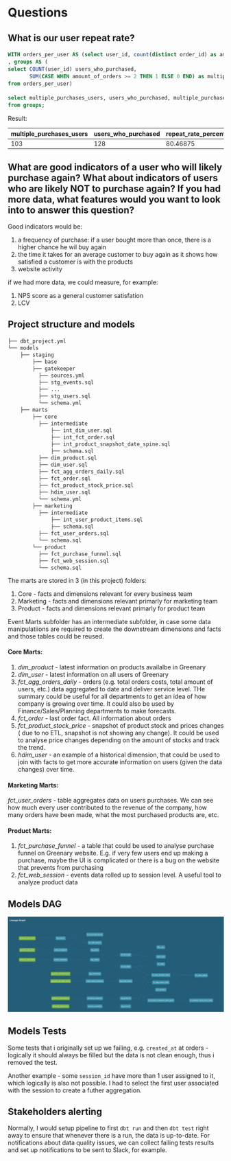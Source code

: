 # Questions
## What is our user repeat rate?
``` sql
WITH orders_per_user AS (select user_id, count(distinct order_id) as amount_of_orders from orders group by 1)
, groups AS (
select COUNT(user_id) users_who_purchased,
       SUM(CASE WHEN amount_of_orders >= 2 THEN 1 ELSE 0 END) as multiple_purchases_users
from orders_per_user) 

select multiple_purchases_users, users_who_purchased, multiple_purchases_users/users_who_purchased::float*100 as repeat_rate_percentage
from groups;
```
Result:

| multiple_purchases_users         | users_who_purchased         | repeat_rate_percentage                |
| -------------------------------- | --------------------------- | ------------------------------------- | 
| 103                              | 128                         | 80.46875                              |

## What are good indicators of a user who will likely purchase again? What about indicators of users who are likely NOT to purchase again? If you had more data, what features would you want to look into to answer this question?

Good indicators would be:
1. a frequency of purchase: if a user bought more than once, there is a higher chance he wil buy again
2. the time it takes for an average customer to buy again as it shows how satisfied a customer is with the products
3. website activity

if we had more data, we could measure, for example:
1. NPS score as a general customer satisfation 
2. LCV

## Project structure and models
```
├── dbt_project.yml
└── models
    ├── staging
        ├── base
        ├── gatekeeper
          ├── sources.yml
          ├── stg_events.sql
          ├── ...
          ├── stg_users.sql
          └── schema.yml
    ├── marts
        ├── core
          ├── intermediate
              ├── int_dim_user.sql
              ├── int_fct_order.sql
              ├── int_product_snapshot_date_spine.sql
              ├── schema.sql
          ├── dim_product.sql
          ├── dim_user.sql
          ├── fct_agg_orders_daily.sql
          ├── fct_order.sql
          ├── fct_product_stock_price.sql
          ├── hdim_user.sql
          └── schema.yml
        ├── marketing
          ├── intermediate
              ├── int_user_product_items.sql
              ├── schema.sql
          ├── fct_user_orders.sql
          └── schema.sql
        └── product
          ├── fct_purchase_funnel.sql
          ├── fct_web_session.sql
          └── schema.sql
```
The marts are stored in 3 (in this project) folders: 
1. Core - facts and dimensions relevant for every business team
2. Marketing - facts and dimensions relevant primarly for marketing team
2. Product - facts and dimensions relevant primarly for product team

Event Marts subfolder has an intermediate subfolder, in case some data manipulatiions are required to create the downstream dimensions and facts and those tables could be reused. 

#### Core Marts: 
1. *dim_product* - latest information on products availalbe in Greenary
2. *dim_user* - latest information on all users of Greenary
3. *fct_agg_orders_daily* - orders (e.g. total orders costs, total amount of users, etc.) data aggregated to date and deliver service level. THe summary could be useful for all departments to get an idea of how company is growing over time. It could also be used by Finance/Sales/Planning departments to make forecasts. 
4. *fct_order* - last order fact. All information about orders
5. *fct_product_stock_price* - snapshot of product stock and prices changes ( due to no ETL, snapshot is not showing any change). It could be used to analyse price changes depending on the amount of stocks and track the trend.
6. *hdim_user* - an example of a historical dimension, that could be used to join with facts to get more accurate information on users (given the data changes) over time.

#### Marketing Marts: 
*fct_user_orders* - table aggregates data on users purchases. We can see how much every user contributed to the revenue of the company, how many orders have been made, what the most purchased products are, etc.

#### Product Marts:
1. *fct_purchase_funnel* - a table that could be used to analyse purchase funnel on Greenary website. E.g. if very few users end up making a purchase, maybe the UI is complicated or there is a bug on the website that prevents from purchasing
2. *fct_web_session* - events data rolled up to session level. A useful tool to analyze product data

## Models DAG 
![DAG](../images/LineageGraphWeek2.png)

## Models Tests
Some tests that i originally set up we failing, e.g. `created_at` at orders - logically it should always be filled but the data is not clean enough, thus i removed the test.

Another example - some `session_id` have more than 1 user assigned to it, which logically is also not possible. I had to select the first user associated with the session to create a futher aggregation. 

## Stakeholders alerting

Normally, I would setup pipeline to first `dbt run` and then `dbt test` right away to ensure that whenever there is a run, the data is up-to-date. For notifications about data quality issues, we can collect failing tests results and set up notifications to be sent to Slack, for example.